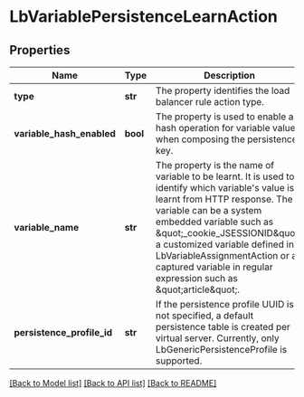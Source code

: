 # LbVariablePersistenceLearnAction

## Properties
Name | Type | Description | Notes
------------ | ------------- | ------------- | -------------
**type** | **str** | The property identifies the load balancer rule action type.  | 
**variable_hash_enabled** | **bool** | The property is used to enable a hash operation for variable value when composing the persistence key.  | [optional] [default to False]
**variable_name** | **str** | The property is the name of variable to be learnt. It is used to identify which variable&#x27;s value is learnt from HTTP response. The variable can be a system embedded variable such as \&quot;_cookie_JSESSIONID\&quot;, a customized variable defined in LbVariableAssignmentAction or a captured variable in regular expression such as \&quot;article\&quot;.  | 
**persistence_profile_id** | **str** | If the persistence profile UUID is not specified, a default persistence table is created per virtual server. Currently, only LbGenericPersistenceProfile is supported.  | [optional] 

[[Back to Model list]](../README.md#documentation-for-models) [[Back to API list]](../README.md#documentation-for-api-endpoints) [[Back to README]](../README.md)

